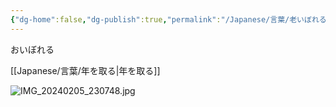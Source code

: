 ```yaml
---
{"dg-home":false,"dg-publish":true,"permalink":"/Japanese/言葉/老いぼれる/","dgPassFrontmatter":true}
---
```



おいぼれる

[[Japanese/言葉/年を取る\|年を取る]]

![IMG_20240205_230748.jpg](/img/user/resources/%E8%91%AC%E9%80%81%E3%81%AE%E3%83%95%E3%83%AA%E3%83%BC%E3%83%AC%E3%83%B3/IMG_20240205_230748.jpg)
